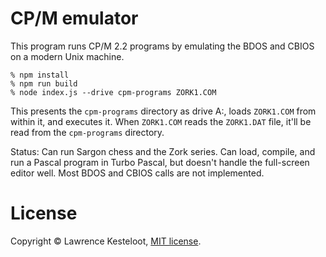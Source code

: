 # CP/M emulator

This program runs CP/M 2.2 programs by emulating the BDOS and CBIOS on a modern Unix machine.

    % npm install
    % npm run build
    % node index.js --drive cpm-programs ZORK1.COM

This presents the `cpm-programs` directory as drive A:, loads `ZORK1.COM` from within it, and
executes it. When `ZORK1.COM` reads the `ZORK1.DAT` file, it'll be read from the `cpm-programs`
directory.

Status: Can run Sargon chess and the Zork series. Can load, compile, and run a Pascal program
in Turbo Pascal, but doesn't handle the full-screen editor well. Most BDOS and CBIOS calls are
not implemented.

# License

Copyright &copy; Lawrence Kesteloot, [MIT license](LICENSE).

